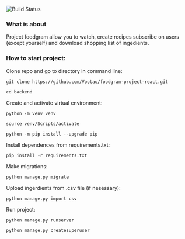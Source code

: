 ![Build Status](https://github.com/Vootau/foodgram-project-react/actions/workflows/main.yml/badge.svg)

### What is about

Project foodgram allow you to watch, create recipes
subscribe on users (except yourself)
and download shopping list of ingedients.

### How to start project:

Clone repo and go to directory in command line:

```
git clone https://github.com/Vootau/foodgram-project-react.git
```

```
cd backend
```

Create and activate virtual environment:

```
python -m venv venv
```

```
source venv/Scripts/activate
```

```
python -m pip install --upgrade pip
```

Install dependences from requirements.txt:

```
pip install -r requirements.txt
```

Make migrations:

```
python manage.py migrate
```

Upload ingerdients from .csv file (if nesessary):

```
python manage.py import csv
```

Run project:

```
python manage.py runserver

python manage.py createsuperuser
```

